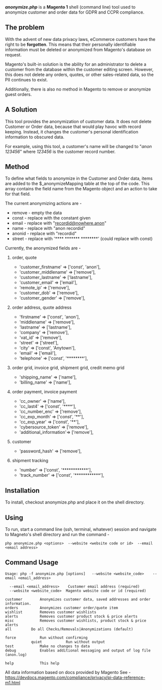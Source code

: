 
***anonymize.php*** is a **Magento 1** shell (command line) tool used to anonymize customer and order data for GDPR and CCPR compliance.

## The problem

With the advent of new data privacy laws, eCommerce customers have the right to be **forgotten**.  This means that their personally identifiable information must be deleted or anonymized from Magento's database on request.

Magento's built-in solution is the ability for an administrator to delete a customer from the database within the customer editing screen. However, this does not delete any orders, quotes, or other sales-related data, so the PII continues to exist.

Additionally, there is also no method in Magento to remove or anonymize guest orders.

## A Solution

This tool provides the anonymization of customer data.  It does not delete Customer or Order data, because that would play havoc with record keeping. Instead, it changes the customer's personal identification information to obscured data. 

For example, using this tool, a customer's name will be changed to "*anon 123456*" where *123456* is the customer record number.

## Method

To define what fields to anonymize in the Customer and Order data,  items are added to the $_anonymizeMapping table at the top of the code. This array contains the field name from the Magento object and an action to take for that field.

The current anonymizing actions are -

-   remove - empty the data
-   const - replace with the constant given
-   email - replace with "recordid@nowhere.anon"
-   name - replace with "anon recordid"
-   anonid - replace with "recordid"
-   street - replace with '**** ******* ********' (could replace with const)

Currently, the anonymized fields are -

 1. order, quote 
    * 'customer_firstname'   => ['const', 'anon'],
    * 'customer_middlename'  => ['remove'], 
    * 'customer_lastname'    => ['lastname'], 
    * 'customer_email'       => ['email'], 
    * 'remote_ip'            => ['remove'], 
    * 'customer_dob'         => ['remove'], 
    * 'customer_gender'      => ['remove'],
				
 2. order address, quote address 
    * 'firstname'            => ['const',   'anon'], 
    * 'middlename'           => ['remove'], 
    * 'lastname'             => ['lastname'], 
    * 'company'              => ['remove'], 
    * 'vat_id'               => ['remove'], 
    * 'street'               => ['street'], 
    * 'city'                 => ['const', 'Anytown'], 
    * 'email'                => ['email'], 
    * 'telephone'            => ['const', '********'],
 
 3. order grid, invoice grid, shipment grid, credit memo grid
    * 'shipping_name'        => ['name'], 
    * 'billing_name'         => ['name'],
 
 4. order payment, invoice payment 
    * 'cc_owner'             => ['name'],
    * 'cc_last4'             => ['const', '****'], 
    * 'cc_number_enc'        => ['remove'], 
    * 'cc_exp_month'         => ['const', '\*\*'], 
    * 'cc_exp_year'          => ['const', '\*\*'], 
    * 'cybersource_token'    => ['remove'],
    * 'additional_information'=> ['remove'],
 
 5. customer 
    * 'password_hash'        => ['remove'],
    
 6. shipment tracking
    * 'number'               => ['const', '************'],
    * 'track_number'         => ['const', '************'],

## Installation

To install, checkout anonymize.php and place it on the shell directory.

  
## Using
To run, start a command line (ssh, terminal, whatever) session and navigate to Magneto's shell directory and run the command -

    php anonymize.php <options>  --website <website code or id>  --email <email address>

## Command Usage

    Usage: php -f anonymize.php [options]   --website <website_code>    --email <email_address>
    
      --email <email_address> 	 Customer email address (required)
      --website <website_code> 	Magento website code or id (required)
    
    customer		Anonymizes customer data, saved addresses and order information.
    orders			Anonymizes customer order/quote item    
    wishlist		Removes customer wishlists  
    alerts			Removes customer product stock & price alerts  
    misc			Removes customer wishlists, product stock & price alerts  
    all			Do all Checks/Removals|Anonymizations (default)   
    
    force			Run without confirming
				quiet			Run without output
    test			Make no changes to data
    debug			Enables additional messaging and output of log file (anon.log)
    
    help			This help

All data information based on docs provided by Magento 
See - https://devdocs.magento.com/compliance/privacy/pi-data-reference-m1.html
